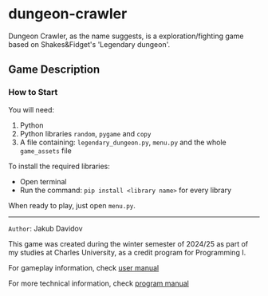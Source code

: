# dungeon-crawler

Dungeon Crawler, as the name suggests, is a exploration/fighting game based on Shakes&Fidget's 'Legendary dungeon'.

## Game Description

### How to Start

You will need: 
  1. Python
  2. Python libraries `random`, `pygame` and `copy`
  3. A file containing: `legendary_dungeon.py`, `menu.py` and the whole `game_assets` file


To install the required libraries:
 - Open terminal
 - Run the command: `pip install <library name>` for every library


When ready to play, just open `menu.py`.

---

`Author`: Jakub Davidov

This game was created during the winter semester of 2024/25 as part of my studies at Charles University, as a credit program for Programming I.

For gameplay information, check [user manual](https://github.com/Cooleraak/dungeon-crawler/blob/main/docs/user_manual.md)

For more technical information, check [program manual](https://github.com/Cooleraak/dungeon-crawler/blob/main/docs/program_manual.md)
